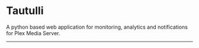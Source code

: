 # Tautulli

A python based web application for monitoring, analytics and notifications for Plex Media Server.

---